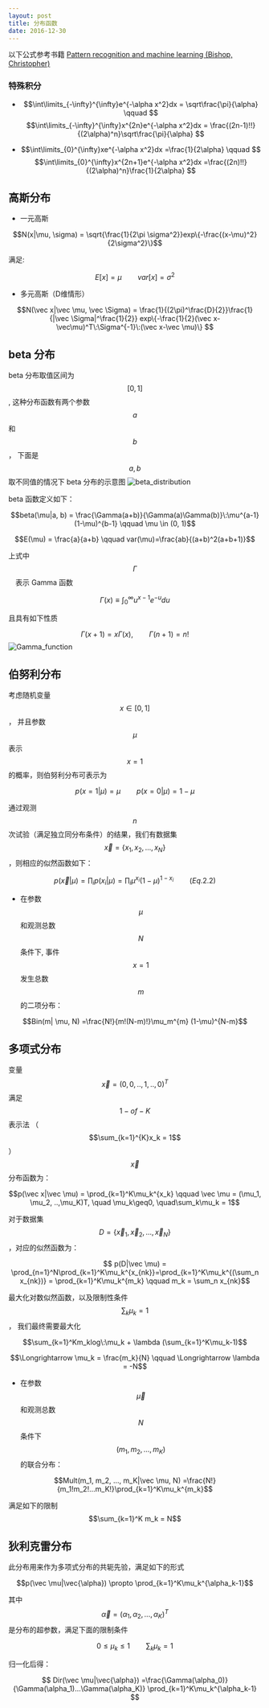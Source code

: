 ```yaml
---
layout: post
title: 分布函数
date: 2016-12-30
---
```

以下公式参考书籍 [Pattern recognition and machine learning (Bishop, Christopher)][PRML]

### 特殊积分

* $$\int\limits_{-\infty}^{\infty}e^{-\alpha x^2}dx  =  \sqrt\frac{\pi}{\alpha} \qquad $$
$$\int\limits_{-\infty}^{\infty}x^{2n}e^{-\alpha x^2}dx = \frac{(2n-1)!!}{(2\alpha)^n}\sqrt\frac{\pi}{\alpha} $$

* $$\int\limits_{0}^{\infty}xe^{-\alpha x^2}dx  =\frac{1}{2\alpha} \qquad $$
$$\int\limits_{0}^{\infty}x^{2n+1}e^{-\alpha x^2}dx  =\frac{(2n)!!}{(2\alpha)^n}\frac{1}{2\alpha} $$

## 高斯分布
* 一元高斯

$$N(x|\mu, \sigma) = \sqrt{\frac{1}{2\pi \sigma^2}}exp\{-\frac{(x-\mu)^2}{2\sigma^2}\}$$

满足:

$$
E[x] = \mu \qquad var[x] = \sigma^2
$$

* 多元高斯（D维情形）

$$N(\vec x|\vec \mu, \vec \Sigma) = \frac{1}{(2\pi)^\frac{D}{2}}\frac{1}{|\vec \Sigma|^\frac{1}{2}} exp\{-\frac{1}{2}(\vec x-\vec\mu)^T\:\Sigma^{-1}\:(\vec x-\vec \mu)\}  
$$

## beta 分布
beta 分布取值区间为 $$[0, 1]$$, 这种分布函数有两个参数 $$a$$ 和 $$b$$， 下面是 $$a, b$$ 取不同值的情况下 beta 分布的示意图
![beta_distribution](/images/beta_distribution.jpg)

beta 函数定义如下：

$$beta(\mu|a, b) = \frac{\Gamma(a+b)}{\Gamma(a)\Gamma(b)}\:\mu^{a-1}(1-\mu)^{b-1} \qquad \mu \in (0, 1)$$

$$E(\mu) = \frac{a}{a+b}  \qquad var(\mu)=\frac{ab}{(a+b)^2(a+b+1)}$$

上式中 $$\Gamma$$　表示 Gamma 函数

$$\Gamma(x) \equiv\int_0^\infty u^{x-1}e^{-u}du$$

且具有如下性质

$$\Gamma(x+1) = x\Gamma(x), \qquad \Gamma(n+1) = n!$$
![Gamma_function](/images/600px-Gamma_plot.svg.png)

## 伯努利分布
考虑随机变量 $$x\in [0, 1]$$， 并且参数 $$\mu$$ 表示 $$x=1$$ 的概率，则伯努利分布可表示为

 $$p(x=1|\mu) = \mu \qquad p(x=0|\mu)=1-\mu$$

 通过观测 $$n$$ 次试验（满足独立同分布条件）的结果，我们有数据集 $$\vec x=\{x_1, x_2, ..., x_N\}$$ ，则相应的似然函数如下：

 $$p(\vec x|\mu) = \prod_i p(x_i|\mu) = \prod_i \mu^{x_i}(1-\mu)^{1-x_i} \qquad (Eq.2.2)$$

* 在参数 $$\mu$$ 和观测总数 $$N$$ 条件下, 事件$$x=1$$ 发生总数$$m$$ 的二项分布：

$$Bin(m| \mu, N) =\frac{N!}{m!(N-m)!}\mu_m^{m} (1-\mu)^{N-m}$$

## 多项式分布
变量 $$\vec x =(0, 0, .., 1, .., 0)^T$$ 满足 $$1-of-K$$ 表示法 （$$\sum_{k=1}^{K}x_k = 1$$）
$$\vec x$$ 分布函数为：

$$p(\vec x|\vec \mu) = \prod_{k=1}^K\mu_k^{x_k} \qquad \vec \mu = (\mu_1, \mu_2, ..,\mu_K)T, \quad \mu_k\geq0, \quad\sum_k\mu_k = 1$$

对于数据集 $$D=\{\vec x_1, \vec x_2, ..., \vec x_N\}$$，对应的似然函数为：

$$
p(D|\vec \mu) = \prod_{n=1}^N\prod_{k=1}^K\mu_k^{x_{nk}}=\prod_{k=1}^K\mu_k^{(\sum_n x_{nk})} = \prod_{k=1}^K\mu_k^{m_k} \qquad m_k = \sum_n x_{nk}$$

最大化对数似然函数，以及限制性条件 $$\sum_k\mu_k = 1$$， 我们最终需要最大化

$$\sum_{k=1}^Km_klog\:\mu_k + \lambda (\sum_{k=1}^K\mu_k-1)$$

$$\Longrightarrow \mu_k = \frac{m_k}{N} \qquad \Longrightarrow \lambda = -N$$

* 在参数 $$\vec \mu$$ 和观测总数 $$N$$ 条件下 $$(m_1, m_2, ..., m_K)$$ 的联合分布：

$$Mult(m_1, m_2, ..., m_K|\vec \mu, N) =\frac{N!}{m_1!m_2!...m_K!}\prod_{k=1}^K\mu_k^{m_k}$$

满足如下的限制
$$\sum_{k=1}^K m_k = N$$

## 狄利克雷分布
此分布用来作为多项式分布的共轭先验，满足如下的形式

$$p(\vec \mu|\vec{\alpha}) \propto \prod_{k=1}^K\mu_k^{\alpha_k-1}$$

其中$$\vec \alpha = (\alpha_1, \alpha_2, ..., \alpha_K)^T$$ 是分布的超参数，满足下面的限制条件

$$
0\leq \mu_k \leq 1 \qquad \sum_k\mu_k = 1
$$

归一化后得：

$$
Dir(\vec \mu|\vec{\alpha}) =\frac{\Gamma(\alpha_0)}{\Gamma(\alpha_1)...\Gamma(\alpha_K)} \prod_{k=1}^K\mu_k^{\alpha_k-1}
$$

[PRML]: http://www.springer.com/us/book/9780387310732
